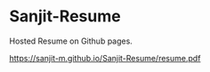 # Sanjit-Resume

Hosted Resume on Github pages.

https://sanjit-m.github.io/Sanjit-Resume/resume.pdf